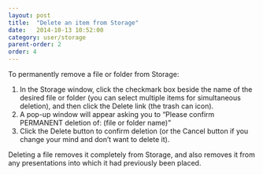 ```yaml
---
layout: post
title:  "Delete an item from Storage"
date:   2014-10-13 10:52:00
category: user/storage
parent-order: 2
order: 4
---
```


To permanently remove a file or folder from Storage:

1. In the Storage window, click the checkmark box beside the name of the desired file or folder (you can select multiple items for simultaneous deletion), and then click the Delete link (the trash can icon).
2. A pop-up window will appear asking you to “Please confirm PERMANENT deletion of: (file or folder name)”
3. Click the Delete button to confirm deletion (or the Cancel button if you change your mind and don’t want to delete it).

Deleting a file removes it completely from Storage, and also removes it from any presentations into which it had previously been placed.


